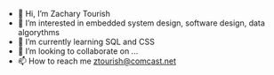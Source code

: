 - 👋 Hi, I’m Zachary Tourish
- 👀 I’m interested in embedded system design, software design, data algorythms
- 🌱 I’m currently learning SQL and CSS
- 💞️ I’m looking to collaborate on ...
- 📫 How to reach me ztourish@comcast.net

<!---
ztourish/ztourish is a ✨ special ✨ repository because its `README.md` (this file) appears on your GitHub profile.
You can click the Preview link to take a look at your changes.
--->
